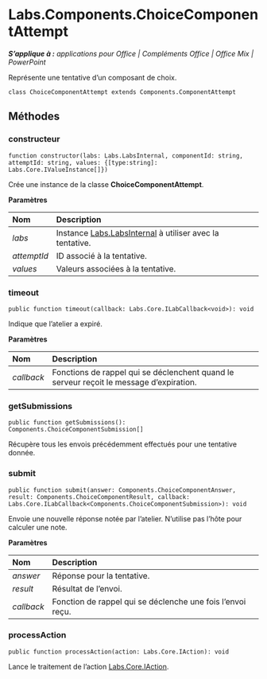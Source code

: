 
# <a name="labs.components.choicecomponentattempt"></a>Labs.Components.ChoiceComponentAttempt

 _**S’applique à :** applications pour Office | Compléments Office | Office Mix | PowerPoint_

Représente une tentative d’un composant de choix.

```
class ChoiceComponentAttempt extends Components.ComponentAttempt
```


## <a name="methods"></a>Méthodes




### <a name="constructor"></a>constructeur

 `function constructor(labs: Labs.LabsInternal, componentId: string, attemptId: string, values: {[type:string]: Labs.Core.IValueInstance[]})`

Crée une instance de la classe **ChoiceComponentAttempt**.

 **Paramètres**


|**Nom**|**Description**|
|:-----|:-----|
| _labs_|Instance [Labs.LabsInternal](http://msdn.microsoft.com/library/599fb2c4-bb16-4422-84ad-10ed85a14018.aspx) à utiliser avec la tentative.|
| _attemptId_|ID associé à la tentative.|
| _values_|Valeurs associées à la tentative.|

### <a name="timeout"></a>timeout

 `public function timeout(callback: Labs.Core.ILabCallback<void>): void`

Indique que l’atelier a expiré.

 **Paramètres**


|**Nom**|**Description**|
|:-----|:-----|
| _callback_|Fonctions de rappel qui se déclenchent quand le serveur reçoit le message d’expiration.|

### <a name="getsubmissions"></a>getSubmissions

 `public function getSubmissions(): Components.ChoiceComponentSubmission[]`

Récupère tous les envois précédemment effectués pour une tentative donnée.


### <a name="submit"></a>submit

 `public function submit(answer: Components.ChoiceComponentAnswer, result: Components.ChoiceComponentResult, callback: Labs.Core.ILabCallback<Components.ChoiceComponentSubmission>): void`

Envoie une nouvelle réponse notée par l’atelier. N’utilise pas l’hôte pour calculer une note.

 **Paramètres**


|**Nom**|**Description**|
|:-----|:-----|
| _answer_|Réponse pour la tentative.|
| _result_|Résultat de l’envoi.|
| _callback_|Fonction de rappel qui se déclenche une fois l’envoi reçu.|

### <a name="processaction"></a>processAction

 `public function processAction(action: Labs.Core.IAction): void`

Lance le traitement de l’action [Labs.Core.IAction](../../reference/office-mix/labs.core.iaction.md).

